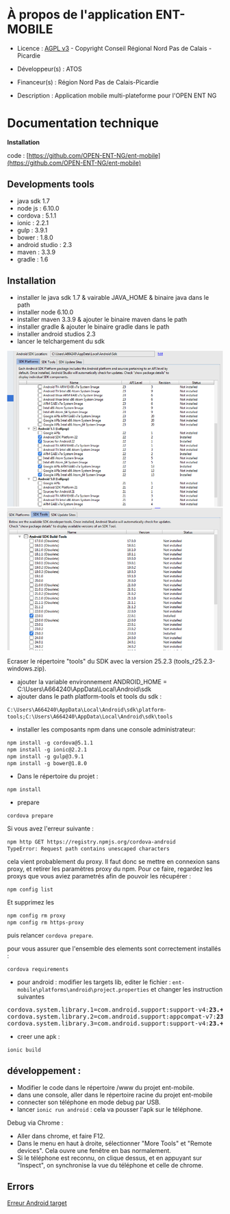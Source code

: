 # À propos de l'application ENT-MOBILE

* Licence : [AGPL v3](http://www.gnu.org/licenses/agpl.txt) - Copyright Conseil Régional Nord Pas de Calais - Picardie

* Développeur(s) : ATOS

* Financeur(s) : Région Nord Pas de Calais-Picardie

* Description : Application mobile multi-plateforme pour l'OPEN ENT NG

# Documentation technique

**Installation**

code : [https://github.com/OPEN-ENT-NG/ent-mobile](https://github.com/OPEN-ENT-NG/ent-mobile)

## Developments tools
 - java sdk 1.7
 - node js : 6.10.0
 - cordova : 5.1.1
 - ionic : 2.2.1
 - gulp : 3.9.1
 - bower : 1.8.0
 - android studio : 2.3
 - maven : 3.3.9
 - gradle : 1.6


## Installation

- installer le java sdk 1.7 & vairable JAVA_HOME & binaire java dans le path
- installer node 6.10.0
- installer maven 3.3.9 & ajouter le binaire maven dans le path
- installer gradle & ajouter le binaire gradle dans le path
- installer android studios 2.3
- lancer le telchargement du sdk

![](./docs/img1.png)
![](./docs/img2.png)

Ecraser le répertoire "tools" du SDK avec la version 25.2.3 (tools_r25.2.3-windows.zip).

- ajouter la variable environnement ANDROID_HOME = C:\Users\A664240\AppData\Local\Android\sdk
- ajouter dans le path platform-tools et tools du sdk :
```
C:\Users\A664240\AppData\Local\Android\sdk\platform-tools;C:\Users\A664240\AppData\Local\Android\sdk\tools
```

- installer les composants npm dans une console administrateur:
```
npm install -g cordova@5.1.1
npm install -g ionic@2.2.1
npm install -g gulp@3.9.1
npm install -g bower@1.8.0
```

- Dans le répertoire du projet :
```
npm install
```

- prepare
```
cordova prepare
```
Si vous avez l'erreur suivante :
```
npm http GET https://registry.npmjs.org/cordova-android
TypeError: Request path contains unescaped characters
```
cela vient probablement du proxy. Il faut donc se mettre en connexion sans proxy, et retirer les paramètres proxy du npm.
Pour ce faire, regardez les proxys que vous aviez parametrés afin de pouvoir les récupérer :
```
npm config list
```
Et supprimez les
```
npm config rm proxy
npm config rm https-proxy
```
puis relancer ```cordova prepare```.

pour vous assurer que l'ensemble des elements sont correctement installés :
 ```
 cordova requirements
 ```

- pour android : modifier les targets lib, editer le fichier : ```ent-mobile\platforms\android\project.properties``` et changer les instruction suivantes
<pre>
cordova.system.library.1=com.android.support:support-v4:<strong>23.+</strong>
cordova.system.library.2=com.android.support:appcompat-v7:<strong>23.+</strong>
cordova.system.library.3=com.android.support:support-v4:<strong>23.+</strong>
</pre>
- creer une apk :
```
ionic build
```

## développement :
- Modifier le code dans le répertoire /www du projet ent-mobile.
-  dans une console, aller dans le répertoire racine du projet ent-mobile
-  connecter son téléphone en mode debug par USB.
-  lancer ```ionic run android``` : cela va pousser l'apk sur le téléphone.

Debug via Chrome :
- Aller dans chrome, et faire F12.
- Dans le menu en haut à droite, sélectionner "More Tools" et "Remote devices". Cela ouvre une fenêtre en bas normalement.
- Si le téléphone est reconnu, on clique dessus, et en appuyant sur "Inspect", on synchronise la vue du téléphone et celle de chrome.


## Errors

[Erreur Android target](https://forum.ionicframework.com/t/support-library-doesnt-match-android-target-version/84118)

